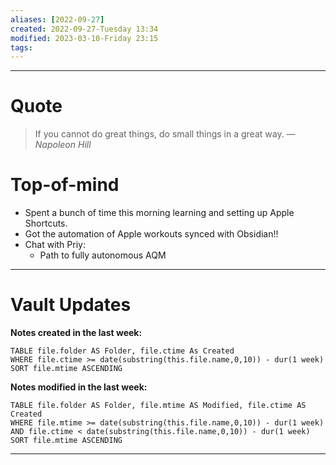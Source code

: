 ```yaml
---
aliases: [2022-09-27]
created: 2022-09-27-Tuesday 13:34
modified: 2023-03-10-Friday 23:15
tags: 
---
```



---

# Quote
> If you cannot do great things, do small things in a great way.
> — <cite>Napoleon Hill</cite>

# Top-of-mind
- Spent a bunch of time this morning learning and setting up Apple Shortcuts.
- Got the automation of Apple workouts synced with Obsidian!!
- Chat with Priy:
	- Path to fully autonomous AQM

---

# Vault Updates

**Notes created in the last week:**

``` dataview
TABLE file.folder AS Folder, file.ctime As Created
WHERE file.ctime >= date(substring(this.file.name,0,10)) - dur(1 week) 
SORT file.mtime ASCENDING
```

**Notes modified in the last week:**

``` dataview
TABLE file.folder AS Folder, file.mtime AS Modified, file.ctime AS Created
WHERE file.mtime >= date(substring(this.file.name,0,10)) - dur(1 week) 
AND file.ctime < date(substring(this.file.name,0,10)) - dur(1 week)
SORT file.mtime ASCENDING
```
---
